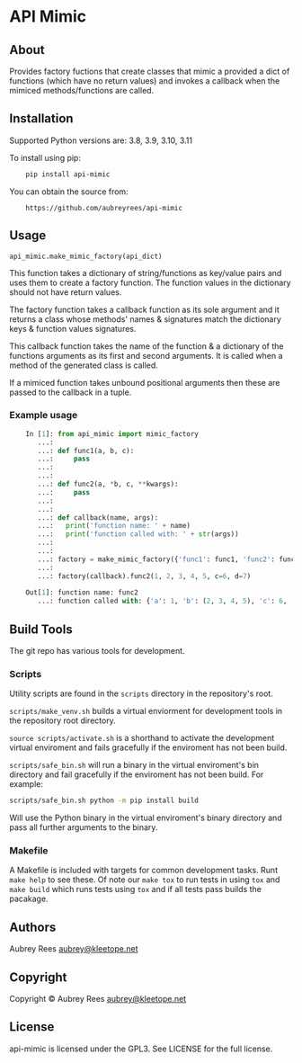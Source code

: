# API Mimic

## About


Provides factory fuctions that create classes that mimic a provided a dict
of functions (which have no return values) and invokes a callback when the
mimiced methods/functions are called.


## Installation


Supported Python versions are: 3.8, 3.9, 3.10, 3.11

To install using pip:

```sh
    pip install api-mimic
```

You can obtain the source from:

```
    https://github.com/aubreyrees/api-mimic
```

## Usage


`api_mimic.make_mimic_factory(api_dict)`

This function takes a dictionary of string/functions as key/value pairs
and uses them to create a factory function. The function values in the
dictionary should not have return values.

The factory function takes a callback function as its sole argument
and it returns a class whose methods' names & signatures match the
dictionary keys & function values signatures.

This callback function takes the name of the function & a dictionary of the
functions arguments as its first and second arguments. It is called when
a method of the generated class is called.

If a mimiced function takes unbound positional arguments then these are
passed to the callback in a tuple.

### Example usage


```python
    In [1]: from api_mimic import mimic_factory
       ...:
       ...: def func1(a, b, c):
       ...:     pass
       ...:
       ...:
       ...: def func2(a, *b, c, **kwargs):
       ...:     pass
       ...:
       ...:
       ...: def callback(name, args):
       ...:   print('function name: ' + name)
       ...:   print('function called with: ' + str(args))
       ...:
       ...:
       ...: factory = make_mimic_factory({'func1': func1, 'func2': func2})
       ...:
       ...: factory(callback).func2(1, 2, 3, 4, 5, c=6, d=7)
    
    Out[1]: function name: func2
       ...: function called with: {'a': 1, 'b': (2, 3, 4, 5), 'c': 6, 'd': 7}
```
 
## Build Tools


The git repo has various tools for development.

### Scripts

Utility scripts are found in the `scripts` directory in the repository's root.

`scripts/make_venv.sh` builds a virtual enviorment for development tools in the
repository root directory.

`source scripts/activate.sh` is a shorthand to activate the development 
virtual enviroment and fails gracefully if the enviroment has not been
build.

`scripts/safe_bin.sh` will run a binary in the 
virtual enviroment's bin directory and fail gracefully if the
enviroment has not been build. For example:

```sh
scripts/safe_bin.sh python -m pip install build
```

Will use the Python binary in the virtual enviroment's binary
directory and pass all further arguments to the binary.

### Makefile

A Makefile is included with targets for common development tasks.
Runt `make help` to see these. Of note our `make tox` to run tests
in using `tox` and `make build` which runs tests using `tox` and 
if all tests pass builds the pacakage.

## Authors

Aubrey Rees <aubrey@kleetope.net>

## Copyright


Copyright © Aubrey Rees <aubrey@kleetope.net>


## License

api-mimic is licensed under the GPL3. See
LICENSE for the full license.
